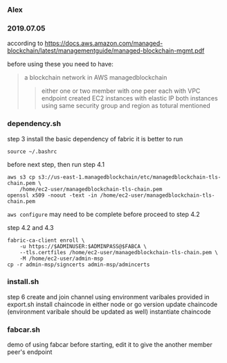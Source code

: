 ### Alex
### 2019.07.05
according to https://docs.aws.amazon.com/managed-blockchain/latest/managementguide/managed-blockchain-mgmt.pdf

before using these you need to have:

>a blockchain network in AWS managedblockchain
>>either one or two member with one peer each with VPC endpoint created
>EC2 instances with elastic IP
>>both instances using same security group and region as totural mentioned

### dependency.sh
step 3
install the basic dependency of fabric
it is better to run

    source ~/.bashrc
before next step,
then run step 4.1

    aws s3 cp s3://us-east-1.managedblockchain/etc/managedblockchain-tls-chain.pem \
        /home/ec2-user/managedblockchain-tls-chain.pem
    openssl x509 -noout -text -in /home/ec2-user/managedblockchain-tls-chain.pem
    
`aws configure` may need to be complete before proceed to step 4.2

step 4.2 and 4.3   

    fabric-ca-client enroll \
        -u https://$ADMINUSER:$ADMINPASS@$FABCA \
        --tls.certfiles /home/ec2-user/managedblockchain-tls-chain.pem \
        -M /home/ec2-user/admin-msp
    cp -r admin-msp/signcerts admin-msp/admincerts

### install.sh
step 6 
create and join channel using environment varibales provided in export.sh
install chaincode in either node or go version
update chaincode (environment varibale should be updated as well)
instantiate chaincode

### fabcar.sh
demo of using fabcar
before starting, edit it to give the another member peer's endpoint
